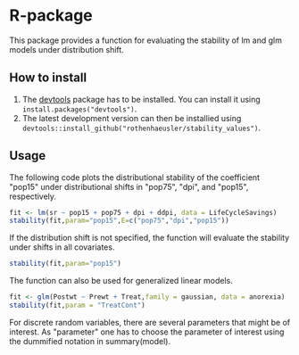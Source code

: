 
# R-package

This package provides a function for evaluating the stability of lm and glm models under distribution shift.

## How to install

1. The [devtools](https://github.com/hadley/devtools) package has to be installed. You can install it using  `install.packages("devtools")`.
2. The latest development version can then be installied using `devtools::install_github("rothenhaeusler/stability_values")`.

## Usage

The following code plots the distributional stability of the coefficient "pop15" under distributional shifts in "pop75", "dpi", and "pop15", respectively.
```R
fit <- lm(sr ~ pop15 + pop75 + dpi + ddpi, data = LifeCycleSavings)
stability(fit,param="pop15",E=c("pop75","dpi","pop15"))
```
If the distribution shift is not specified, the function will evaluate the stability under shifts in all covariates.
```R
stability(fit,param="pop15")
```
The function can also be used for generalized linear models.
```R
fit <- glm(Postwt ~ Prewt + Treat,family = gaussian, data = anorexia)
stability(fit,param = "TreatCont")
```
For discrete random variables, there are several parameters that might be of interest. As "parameter" one has to choose the parameter of interest using the dummified notation in summary(model).
